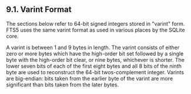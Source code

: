 ## 9\.1\. Varint Format


The sections below refer to 64\-bit signed integers stored in "varint" form.
FTS5 uses the same varint format as used in various places by the SQLite core.



A varint is between 1 and 9 bytes in length. The varint consists of either
zero or more bytes which have the high\-order bit set followed by a single byte
with the high\-order bit clear, or nine bytes, whichever is shorter. The lower
seven bits of each of the first eight bytes and all 8 bits of the ninth byte
are used to reconstruct the 64\-bit twos\-complement integer. Varints are
big\-endian: bits taken from the earlier byte of the varint are more significant
than bits taken from the later bytes.




